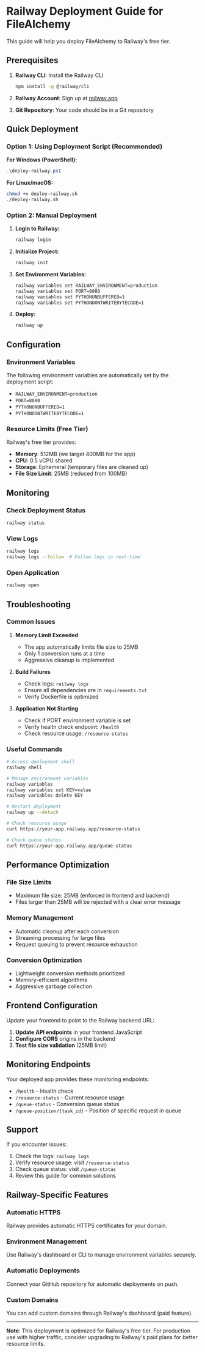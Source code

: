 # Railway Deployment Guide for FileAlchemy

This guide will help you deploy FileAlchemy to Railway's free tier.

## Prerequisites

1. **Railway CLI**: Install the Railway CLI
   ```bash
   npm install -g @railway/cli
   ```

2. **Railway Account**: Sign up at [railway.app](https://railway.app)

3. **Git Repository**: Your code should be in a Git repository

## Quick Deployment

### Option 1: Using Deployment Script (Recommended)

**For Windows (PowerShell):**
```powershell
.\deploy-railway.ps1
```

**For Linux/macOS:**
```bash
chmod +x deploy-railway.sh
./deploy-railway.sh
```

### Option 2: Manual Deployment

1. **Login to Railway:**
   ```bash
   railway login
   ```

2. **Initialize Project:**
   ```bash
   railway init
   ```

3. **Set Environment Variables:**
   ```bash
   railway variables set RAILWAY_ENVIRONMENT=production
   railway variables set PORT=8080
   railway variables set PYTHONUNBUFFERED=1
   railway variables set PYTHONDONTWRITEBYTECODE=1
   ```

4. **Deploy:**
   ```bash
   railway up
   ```

## Configuration

### Environment Variables

The following environment variables are automatically set by the deployment script:

- `RAILWAY_ENVIRONMENT=production`
- `PORT=8080`
- `PYTHONUNBUFFERED=1`
- `PYTHONDONTWRITEBYTECODE=1`

### Resource Limits (Free Tier)

Railway's free tier provides:
- **Memory**: 512MB (we target 400MB for the app)
- **CPU**: 0.5 vCPU shared
- **Storage**: Ephemeral (temporary files are cleaned up)
- **File Size Limit**: 25MB (reduced from 100MB)

## Monitoring

### Check Deployment Status
```bash
railway status
```

### View Logs
```bash
railway logs
railway logs --follow  # Follow logs in real-time
```

### Open Application
```bash
railway open
```

## Troubleshooting

### Common Issues

1. **Memory Limit Exceeded**
   - The app automatically limits file size to 25MB
   - Only 1 conversion runs at a time
   - Aggressive cleanup is implemented

2. **Build Failures**
   - Check logs: `railway logs`
   - Ensure all dependencies are in `requirements.txt`
   - Verify Dockerfile is optimized

3. **Application Not Starting**
   - Check if PORT environment variable is set
   - Verify health check endpoint: `/health`
   - Check resource usage: `/resource-status`

### Useful Commands

```bash
# Access deployment shell
railway shell

# Manage environment variables
railway variables
railway variables set KEY=value
railway variables delete KEY

# Restart deployment
railway up --detach

# Check resource usage
curl https://your-app.railway.app/resource-status

# Check queue status
curl https://your-app.railway.app/queue-status
```

## Performance Optimization

### File Size Limits
- Maximum file size: 25MB (enforced in frontend and backend)
- Files larger than 25MB will be rejected with a clear error message

### Memory Management
- Automatic cleanup after each conversion
- Streaming processing for large files
- Request queuing to prevent resource exhaustion

### Conversion Optimization
- Lightweight conversion methods prioritized
- Memory-efficient algorithms
- Aggressive garbage collection

## Frontend Configuration

Update your frontend to point to the Railway backend URL:

1. **Update API endpoints** in your frontend JavaScript
2. **Configure CORS** origins in the backend
3. **Test file size validation** (25MB limit)

## Monitoring Endpoints

Your deployed app provides these monitoring endpoints:

- `/health` - Health check
- `/resource-status` - Current resource usage
- `/queue-status` - Conversion queue status
- `/queue-position/{task_id}` - Position of specific request in queue

## Support

If you encounter issues:

1. Check the logs: `railway logs`
2. Verify resource usage: visit `/resource-status`
3. Check queue status: visit `/queue-status`
4. Review this guide for common solutions

## Railway-Specific Features

### Automatic HTTPS
Railway provides automatic HTTPS certificates for your domain.

### Environment Management
Use Railway's dashboard or CLI to manage environment variables securely.

### Automatic Deployments
Connect your GitHub repository for automatic deployments on push.

### Custom Domains
You can add custom domains through Railway's dashboard (paid feature).

---

**Note**: This deployment is optimized for Railway's free tier. For production use with higher traffic, consider upgrading to Railway's paid plans for better resource limits.